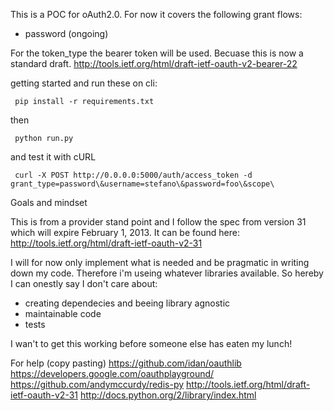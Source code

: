This is a POC for oAuth2.0. For now it covers the following grant flows:
- password (ongoing)

For the token_type the bearer token will be used. Becuase this is now a standard draft.
http://tools.ietf.org/html/draft-ietf-oauth-v2-bearer-22


getting started and run these on cli:

     pip install -r requirements.txt

 then
 
     python run.py

 and test it with cURL

     curl -X POST http://0.0.0.0:5000/auth/access_token -d grant_type=password\&username=stefano\&password=foo\&scope\



Goals and mindset

This is from a provider stand point and I follow the spec from version 31 which will expire February 1, 2013.
It can be found here: http://tools.ietf.org/html/draft-ietf-oauth-v2-31

I will for now only implement what is needed and be pragmatic in writing down my code.
Therefore i'm useing whatever libraries available. So hereby I can onestly say I don't care about:
- creating dependecies and beeing library agnostic
- maintainable code
- tests

I wan't to get this working before someone else has eaten my lunch!


For help (copy pasting)
    https://github.com/idan/oauthlib
    https://developers.google.com/oauthplayground/
    https://github.com/andymccurdy/redis-py
    http://tools.ietf.org/html/draft-ietf-oauth-v2-31
    http://docs.python.org/2/library/index.html
